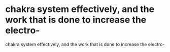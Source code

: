 # chakra system effectively, and the work that is done to increase the electro-

chakra system effectively, and the work that is done to increase the electro-
